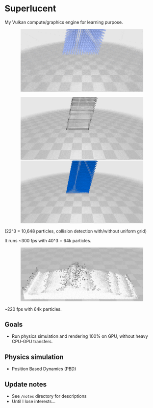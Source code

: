 # Superlucent

My Vulkan compute/graphics engine for learning purpose.

<p align="center">
  <img src="/results/particles_pbd.gif" width="400">
</p>

<p align="center">
  <img src="/results/cd_uniform_grid.gif" width="400">
  <img src="/results/cd_n2.gif" width="400">
</p>

(22^3 = 10,648 particles, collision detection with/without uniform grid)

It runs ~300 fps with 40^3 = 64k particles.

<p align="center">
  <img src="/results/wave.gif" width="400">
</p>

~220 fps with 64k particles.

## Goals

- Run physics simulation and rendering 100% on GPU, without heavy CPU-GPU transfers.

## Physics simulation

- Position Based Dynamics (PBD)

## Update notes

- See `/notes` directory for descriptions
- Until I lose interests...
